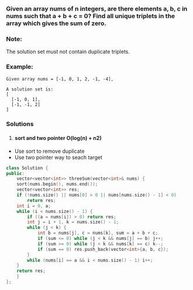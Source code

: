 ### Given an array nums of n integers, are there elements a, b, c in nums such that a + b + c = 0? Find all unique triplets in the array which gives the sum of zero.

### Note:

The solution set must not contain duplicate triplets.

### Example:

```
Given array nums = [-1, 0, 1, 2, -1, -4],

A solution set is:
[
  [-1, 0, 1],
  [-1, -1, 2]
]
```


### Solutions

1. #### sort and two pointer O(log(n) + n2)

- Use sort to remove duplicate
- Use two pointer way to seach target

```c++
class Solution {
public:
    vector<vector<int>> threeSum(vector<int>& nums) {
    sort(nums.begin(), nums.end());
    vector<vector<int>> res;
    if (!nums.size() || nums[0] > 0 || nums[nums.size() - 1] < 0)
        return res;
    int i = 0, a;
    while (i < nums.size() - 1) {
        if ((a = nums[i]) > 0) return res;
        int j = i + 1, k = nums.size() - 1;
        while (j < k) {
            int b = nums[j], c = nums[k], sum = a + b + c;
            if (sum <= 0) while (j < k && nums[j] == b) j++;
            if (sum >= 0) while (j < k && nums[k] == c) k--;
            if (sum == 0) res.push_back(vector<int>{a, b, c});
        }
        while (nums[i] == a && i < nums.size() - 1) i++;
    }
    return res;
    }
};
```